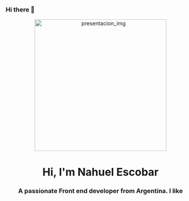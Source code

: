 ### Hi there 👋

<div id="header" align="center">
  <img
    src="https://media.giphy.com/media/qgQUggAC3Pfv687qPC/giphy.gif"
    alt="presentacion_img"
    width="350"
  />
  <h1 align="center">Hi, I'm Nahuel Escobar</h1>
  <h3>A passionate Front end developer from Argentina. I like </h3>
</div>
